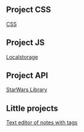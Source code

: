 ## Project CSS
[CSS](https://J-u-i-c-y.github.io/Project%20CSS/public/StPaulSchool.html)

## Project JS
[Localstorage](https://J-u-i-c-y.github.io/JS%20prject/jsProject.html)

## Project API
[StarWars Library](https://J-u-i-c-y.github.io/SW/index.html)

## Little projects
[Text editor of notes with tags](https://github.com/J-u-i-c-y.github.io/Litle%20projects/Project%201/index.html)